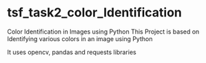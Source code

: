 # tsf_task2_color_Identification
Color Identification in Images using Python
This Project is based on Identifying various colors in an image using Python

It uses opencv, pandas and requests libraries


